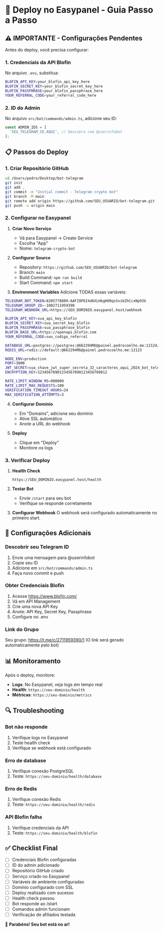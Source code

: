 # 🚀 Deploy no Easypanel - Guia Passo a Passo

## ⚠️ IMPORTANTE - Configurações Pendentes

Antes do deploy, você precisa configurar:

### 1. **Credenciais da API Blofin**
No arquivo `.env`, substitua:
```bash
BLOFIN_API_KEY=your_blofin_api_key_here
BLOFIN_SECRET_KEY=your_blofin_secret_key_here  
BLOFIN_PASSPHRASE=your_blofin_passphrase_here
YOUR_REFERRAL_CODE=your_referral_code_here
```

### 2. **ID do Admin**
No arquivo `src/bot/commands/admin.ts`, adicione seu ID:
```typescript
const ADMIN_IDS = [
  'SEU_TELEGRAM_ID_AQUI', // Descubra com @userinfobot
];
```

## 📋 Passos do Deploy

### 1. **Criar Repositório GitHub**
```bash
cd /Users/pedro/Desktop/bot-telegram
git init
git add .
git commit -m "Initial commit - Telegram crypto bot"
git branch -M main
git remote add origin https://github.com/SEU_USUARIO/bot-telegram.git
git push -u origin main
```

### 2. **Configurar no Easypanel**

1. **Criar Novo Serviço**
   - Vá para Easypanel → Create Service
   - Escolha "App"
   - Nome: `telegram-crypto-bot`

2. **Configurar Source**
   - Repository: `https://github.com/SEU_USUARIO/bot-telegram`
   - Branch: `main`
   - Build Command: `npm run build`
   - Start Command: `npm start`

3. **Environment Variables**
   Adicione TODAS essas variáveis:

```bash
TELEGRAM_BOT_TOKEN=8205778809:AAFI8P6I4d6XLHbgHO0qsSvsbZhCcxNp93k
TELEGRAM_GROUP_ID=-1002711959390
TELEGRAM_WEBHOOK_URL=https://SEU_DOMINIO.easypanel.host/webhook

BLOFIN_API_KEY=sua_api_key_blofin
BLOFIN_SECRET_KEY=sua_secret_key_blofin
BLOFIN_PASSPHRASE=sua_passphrase_blofin
BLOFIN_BASE_URL=https://openapi.blofin.com
YOUR_REFERRAL_CODE=seu_codigo_referral

DATABASE_URL=postgres://postgres:@662294Mb@painel.pedrocoelho.me:12124/bot-telegram?sslmode=disable
REDIS_URL=redis://default:@662294Mb@painel.pedrocoelho.me:12123

NODE_ENV=production
PORT=3000
JWT_SECRET=sua_chave_jwt_super_secreta_32_caracteres_aqui_2024_bot_telegram
ENCRYPTION_KEY=12345678901234567890123456789012

RATE_LIMIT_WINDOW_MS=900000
RATE_LIMIT_MAX_REQUESTS=100
VERIFICATION_TIMEOUT_HOURS=24
MAX_VERIFICATION_ATTEMPTS=3
```

4. **Configurar Domínio**
   - Em "Domains", adicione seu domínio
   - Ative SSL automático
   - Anote a URL do webhook

5. **Deploy**
   - Clique em "Deploy"
   - Monitore os logs

### 3. **Verificar Deploy**

1. **Health Check**
   ```
   https://SEU_DOMINIO.easypanel.host/health
   ```

2. **Testar Bot**
   - Envie `/start` para seu bot
   - Verifique se responde corretamente

3. **Configurar Webhook**
   O webhook será configurado automaticamente no primeiro start.

## 🔧 Configurações Adicionais

### **Descobrir seu Telegram ID**
1. Envie uma mensagem para @userinfobot
2. Copie seu ID
3. Adicione em `src/bot/commands/admin.ts`
4. Faça novo commit e push

### **Obter Credenciais Blofin**
1. Acesse https://www.blofin.com/
2. Vá em API Management  
3. Crie uma nova API Key
4. Anote: API Key, Secret Key, Passphrase
5. Configure no .env

### **Link do Grupo**
Seu grupo: https://t.me/c/2711959390/1
(O link será gerado automaticamente pelo bot)

## 📊 Monitoramento

Após o deploy, monitore:

- **Logs**: No Easypanel, veja logs em tempo real
- **Health**: `https://seu-dominio/health`
- **Métricas**: `https://seu-dominio/metrics`

## 🔍 Troubleshooting

### **Bot não responde**
1. Verifique logs no Easypanel
2. Teste health check
3. Verifique se webhook está configurado

### **Erro de database**
1. Verifique conexão PostgreSQL
2. Teste: `https://seu-dominio/health/database`

### **Erro de Redis**
1. Verifique conexão Redis  
2. Teste: `https://seu-dominio/health/redis`

### **API Blofin falha**
1. Verifique credenciais da API
2. Teste: `https://seu-dominio/health/blofin`

## ✅ Checklist Final

- [ ] Credenciais Blofin configuradas
- [ ] ID do admin adicionado
- [ ] Repositório GitHub criado
- [ ] Serviço criado no Easypanel
- [ ] Variáveis de ambiente configuradas
- [ ] Domínio configurado com SSL
- [ ] Deploy realizado com sucesso
- [ ] Health check passou
- [ ] Bot responde ao /start
- [ ] Comandos admin funcionam
- [ ] Verificação de afiliados testada

🎉 **Parabéns! Seu bot está no ar!**
